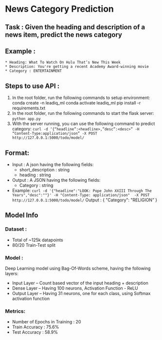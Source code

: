# News Category Prediction

## Task : Given the heading and description of a news item, predict the news category

## Example :
	* Heading: What To Watch On Hulu That’s New This Week
	* Description: You're getting a recent Academy Award-winning movie
	* Category : ENTERTAINMENT

## Steps to use API :
1.	In the root folder, run the following commands to setup environment:
    conda create -n leadiq_ml
    conda activate leadiq_ml
    pip install -r requirements.txt
1.	In the root folder, run the following commands to start the flask server:
	```python app.py```
1.	With the server running, you can use the following command to predict category:
	```curl -d ‘{“headline”:<headline>,”desc”:<desc>” -H “Content-Type:application/json” -X POST http://127.0.0.1:5000/todo/model/```

## Format:
*	Input : A json having the following fields:
	*	short_description : string
	*	heading : string
*	Output : A JSON having the following fields:
	*	Category : string
*	Example:
	```curl -d '{"headline":"LOOK: Pope John XXIII Through The Years","desc":""}' -H "Content-Type: application/json"  -X POST http://127.0.0.1:5000/todo/model/```
	Output : { "Category": "RELIGION” }


## Model Info
### Dataset :
* Total of ~125k datapoints
* 80/20 Train-Test split

### Model : 
Deep Learning model using Bag-Of-Words scheme, having the following layers:
*	Input Layer – Count based vector of the input heading + description
*	Dense Layer – Having 100 neurons, Activation Function - ReLU
*	Output Layer – Having 31 neurons, one for each class, using Softmax activation function

### Metrics:
* Number of Epochs in Training : 20
* Train Accuracy : 75.6%
* Test Accuracy : 58.9%
